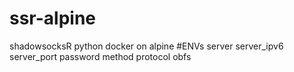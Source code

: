 # ssr-alpine
shadowsocksR python docker on alpine
#ENVs
server
server_ipv6
server_port
password
method
protocol
obfs
